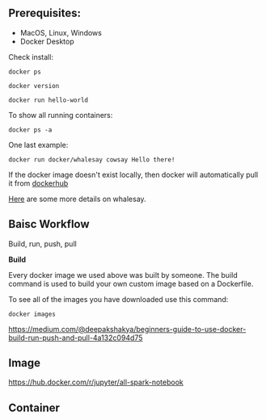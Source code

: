 ## Prerequisites:

- MacOS, Linux, Windows
- Docker Desktop

Check install:

```
docker ps 
```
```
docker version
```
```
docker run hello-world
```
To show all running containers:
```
docker ps -a
```
One last example:
```
docker run docker/whalesay cowsay Hello there!
```
If the docker image doesn't exist locally, then docker will automatically pull it from [dockerhub](https://hub.docker.com/)

[Here](https://hub.docker.com/r/docker/whalesay) are some more details on whalesay.

## Baisc Workflow

Build, run, push, pull

__Build__

Every docker image we used above was built by someone. The build command is used to build your own custom image based on a Dockerfile. 

To see all of the images you have downloaded use this command:
```
docker images
```

https://medium.com/@deepakshakya/beginners-guide-to-use-docker-build-run-push-and-pull-4a132c094d75

## Image

https://hub.docker.com/r/jupyter/all-spark-notebook

## Container


